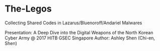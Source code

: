 # The-Legos
Collecting Shared Codes in Lazarus/Bluenoroff/Andariel Malwares

Presentation: A Deep Dive into the Digital Weapons of the North Korean Cyber Army @ 2017 HITB GSEC Singapore
Author: Ashley Shen (Chi-en, Shen)

